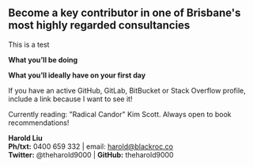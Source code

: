 ## Become a key contributor in one of Brisbane's most highly regarded consultancies ##
This is a test

**What you’ll be doing**


**What you’ll ideally have on your first day**

If you have an active GitHub, GitLab, BitBucket or Stack Overflow profile, include a link because I want to see it!

Currently reading: "Radical Candor" Kim Scott. Always open to book recommendations!

**Harold Liu**</br>
**Ph/txt:** 0400 659 332 | email: harold@blackroc.co</br>
**Twitter:** @theharold9000 | **GitHub:** theharold9000
